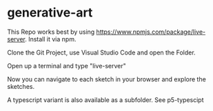 # generative-art

This Repo works best by using https://www.npmjs.com/package/live-server. Install it via npm.

Clone the Git Project, use Visual Studio Code and open the Folder.

Open up a terminal and type "live-server"

Now you can navigate to each sketch in your browser and explore the sketches.

A typescript variant is also available as a subfolder. See p5-typescipt